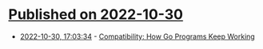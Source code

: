 # [Published on 2022-10-30](index.md)

* [2022-10-30, 17:03:34](https://lobste.rs/s/f8fbjm/compatibility_how_go_programs_keep) - [Compatibility: How Go Programs Keep Working](https://www.youtube.com/watch?v=v24wrd3RwGo)
